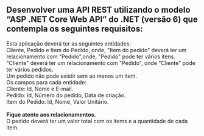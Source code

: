 ## Desenvolver uma API REST utilizando o modelo “ASP .NET Core Web API” do .NET (versão 6) que contempla os seguintes requisitos:
Esta aplicação deverá ter as seguintes entidades:<br/> 
Cliente, Pedido e Item do Pedido, onde, "Item do pedido" deverá ter um relacionamento com "Pedido",onde, "Pedido" pode ter vários itens.<br/> 
"Cliente" deverá ter um relacionamento com "Pedido", onde "Cliente" pode ter vários pedidos.<br/> 
Um pedido não pode existir sem ao menos um item.<br/> 
Os campos para cada entidade: <br/>
Cliente: Id, Nome e E-mail. <br/>
Pedido: Id, Número do pedido, Data de criação.<br/>
Item do Pedido: Id, Nome, Valor Unitário.<br/><br/>
**Fique atento aos relacionamentos.**<br/>
O pedido deverá ter um valor total com os items e a quantidade de cada item.
